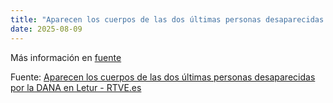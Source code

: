 ```yaml
---
title: "Aparecen los cuerpos de las dos últimas personas desaparecidas por la DANA en Letur - RTVE.es"
date: 2025-08-09
---
```


Más información en [fuente](https://news.google.com/rss/articles/CBMisAFBVV95cUxOWF94b1psYkRhVUoyV3FRWVNwMFBHZ0Z4Q2tRUDRWdWRoUG9EMFhGVTlVYVdzT0RId05vSzVoZU8tcnpDYkJBNUxoU1FlaFV4a0YtNHM2RmFXTDQ4ZDRGaVBQTy1sQVBiODJ4cENKRWRoNGFKZTU4NTZzMi1uWVdNZ0FSZmhBMGlCRlZER2QxeTUzaWNTZFJHRkdfYmVLamdHekdLWE1LeXlWZlBTU21YV9IBsAFBVV95cUxPc3JRUUJvc081V0lhRzUydE9oa2V6ajBSV3k5Umk2Y1FvU0w0RmxFWVp4YkFUamRjMU5sbnJNZEFoYmVBNmRQUWkwaTd6NUl1RTh4RjI0UzROb25LWXJNcldMR24xQzNzVTBueUZqQmFGdk9wWkRfN2pWbTh3c0pJelQ1TWF4eE03aGxwOWY3blpQWDl1cUJGUXVVa1Z6c0pIMjZEdXZSRm41aWZLUlNCMw?oc=5)

Fuente: [Aparecen los cuerpos de las dos últimas personas desaparecidas por la DANA en Letur - RTVE.es](https://news.google.com/rss/articles/CBMisAFBVV95cUxOWF94b1psYkRhVUoyV3FRWVNwMFBHZ0Z4Q2tRUDRWdWRoUG9EMFhGVTlVYVdzT0RId05vSzVoZU8tcnpDYkJBNUxoU1FlaFV4a0YtNHM2RmFXTDQ4ZDRGaVBQTy1sQVBiODJ4cENKRWRoNGFKZTU4NTZzMi1uWVdNZ0FSZmhBMGlCRlZER2QxeTUzaWNTZFJHRkdfYmVLamdHekdLWE1LeXlWZlBTU21YV9IBsAFBVV95cUxPc3JRUUJvc081V0lhRzUydE9oa2V6ajBSV3k5Umk2Y1FvU0w0RmxFWVp4YkFUamRjMU5sbnJNZEFoYmVBNmRQUWkwaTd6NUl1RTh4RjI0UzROb25LWXJNcldMR24xQzNzVTBueUZqQmFGdk9wWkRfN2pWbTh3c0pJelQ1TWF4eE03aGxwOWY3blpQWDl1cUJGUXVVa1Z6c0pIMjZEdXZSRm41aWZLUlNCMw?oc=5)
